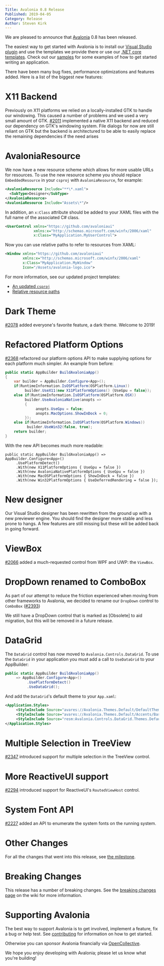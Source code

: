 ```yaml
---
Title: Avalonia 0.8 Release
Published: 2019-04-05
Category: Release
Author: Steven Kirk
---
```


We are pleased to announce that [Avalonia](https://github.com/AvaloniaUI/Avalonia) 0.8 has been
released.

The easiest way to get started with Avalonia is to install our
[Visual Studio plugin](https://marketplace.visualstudio.com/items?itemName=AvaloniaTeam.AvaloniaforVisualStudio)
and use the templates we provide there or use our 
[.NET core templates](https://github.com/AvaloniaUI/avalonia-dotnet-templates). Check out our 
[samples](https://github.com/AvaloniaUI/Avalonia/tree/master/samples) for some examples of how 
to get started writing an application.

There have been many bug fixes, performance optimizations and features added. Here is a list of the
biggest new features:

# X11 Backend

Previously on X11 platforms we relied on a locally-installed GTK to handle our windowing. This
caused a number of problems and we used a very small amount of GTK. 
[#2011](https://github.com/AvaloniaUI/Avalonia/pull/2011) implemented a native X11 backend and
reduced our dependency on GTK's windowing system. File dialogs for now are still reliant on GTK
but the backend is architectured to be able to easily replace the remaining dependencies if the
need arises

# AvaloniaResource

We now have a new resource scheme which allows for more usable URLs for resources. To use
the new resource scheme you should replace `EmbeddedResource` in your `csproj` with `AvaloniaResource`,
for example:

```xml
<AvaloniaResource Include="**\*.xaml">
  <SubType>Designer</SubType>
</AvaloniaResource>
<AvaloniaResource Include="Assets\*"/>
```

In addition, an `x:Class` attribute should be added to your XAML files with the full name of the
associated C# class.

```xml
<UserControl xmlns="https://github.com/avaloniaui"
             xmlns:x="http://schemas.microsoft.com/winfx/2006/xaml"
             x:Class="MyApplication.MyUserControl">
```

Now you can use relative paths to refer to resources from XAML:

```xml
<Window xmlns="https://github.com/avaloniaui"
        xmlns:x="http://schemas.microsoft.com/winfx/2006/xaml"
        x:Class="MyApplication.MyWindow"
        Icon="/Assets/avalonia-logo.ico">
```

For more information, see our updated project templates:

- [An updated `csproj`](https://github.com/AvaloniaUI/AvaloniaVS/blob/master/templates/AvaloniaMvvmApplicationTemplate/ProjectTemplate.csproj)
- [Relative resource paths](https://github.com/AvaloniaUI/AvaloniaVS/blob/master/templates/AvaloniaMvvmApplicationTemplate/Views/MainWindow.xaml#L8)

# Dark Theme

[#2078](https://github.com/AvaloniaUI/Avalonia/pull/2078) added everyone's favorite feature, a dark
theme. Welcome to 2019!

# Refactored Platform Options

[#2368](https://github.com/AvaloniaUI/Avalonia/pull/2368) refactored our platform options API to make
supplying options for each platform much simpler. An example from before:

```csharp
public static AppBuilder BuildAvaloniaApp()
{
    var builder = AppBuilder.Configure<App>();
    if(RuntimeInformation.IsOSPlatform(OSPlatform.Linux))
         builder.UseX11(new X11PlatformOptions() {UseGpu = false});
    else if(RuntimeInformation.IsOSPlatform(OSPlatform.OSX))
         builder.UseAvaloniaNative(anopts => 
         {
              anopts.UseGpu = false;
              anopts.MacOptions.ShowInDock = 0;
         });
    else if(RuntimeInformation.IsOSPlatform(OSPlatform.Windows))
          builder.UseWin32(false, true);
    return builder;
}
```

With the new API becomes much more readable:

```
public static AppBuilder BuildAvaloniaApp() => AppBuilder.Configure<App>()
     .UsePlatformDetect()
     .With(new X11PlatformOptions { UseGpu = false })
     .With(new AvaloniaNativePlatformOptions { UseGpu = false })
     .With(new MacOSPlatformOptions { ShowInDock = false })
     .With(new Win32PlatformOptions { UseDeferredRendering = false });
```

# New designer

Our Visual Studio designer has been rewritten from the ground up with a new previewer engine. You
should find the designer more stable and less prone to hangs. A few features are still missing but
these will be added back in going forward.

# ViewBox

[#2066](https://github.com/AvaloniaUI/Avalonia/pull/2066) added a much-requested control from WPF
and UWP: the `ViewBox`.

# DropDown renamed to ComboBox

As part of our attempt to reduce the friction experienced when moving from other frameworks to
Avalonia, we decided to rename our `DropDown` control to `ComboBox`
([#2393](https://github.com/AvaloniaUI/Avalonia/pull/2393))

We still have a DropDown control that is marked as [Obsolete] to aid migration, but this will be
removed in a future release.

# DataGrid

The `DataGrid` control has now moved to `Avalonia.Controls.DataGrid`. To use the `DataGrid` in your
application you must add a call to `UseDataGrid` to your AppBuilder:

```csharp
public static AppBuilder BuildAvaloniaApp()
     => AppBuilder.Configure<App>()
          .UsePlatformDetect()
          .UseDataGrid();
```

And add the `DataGrid`'s default theme to your `App.xaml`:

```xml
<Application.Styles>
     <StyleInclude Source="avares://Avalonia.Themes.Default/DefaultTheme.xaml"/>
     <StyleInclude Source="avares://Avalonia.Themes.Default/Accents/BaseLight.xaml"/>
     <StyleInclude Source="resm:Avalonia.Controls.DataGrid.Themes.Default.xaml?assembly=Avalonia.Controls.DataGrid"/>
</Application.Styles>
```

# Multiple Selection in TreeView

[#2347](https://github.com/AvaloniaUI/Avalonia/pull/2347) introduced support for multiple selection
in the TreeView control.

# More ReactiveUI support

[#2294](https://github.com/AvaloniaUI/Avalonia/pull/2294) introduced support for ReactiveUI's
`RoutedViewHost` control.

# System Font API

[#2227](https://github.com/AvaloniaUI/Avalonia/pull/2227) added an API to enumerate the system fonts
on the running system.

# Other Changes

For all the changes that went into this release, see
[the milestone](https://github.com/AvaloniaUI/Avalonia/milestone/10).

# Breaking Changes

This release has a number of breaking changes. See the 
[breaking changes page](https://github.com/AvaloniaUI/Avalonia/wiki/Breaking-Changes) on the
wiki for more information.

# Supporting Avalonia

The best way to support Avalonia is to get involved, implement a feature, fix a bug or help test.
See [contributing](http://avaloniaui.net/contributing/contributing) for information on how to get
started.

Otherwise you can sponsor Avalonia financially via
[OpenCollective](https://opencollective.com/Avalonia#sponsor).

We hope you enjoy developing with Avalonia; please let us know what you're building!
